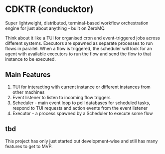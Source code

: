 # CDKTR (conducktor)

Super lightweight, distributed, terminal-based workflow orchestration engine for just about anything - built on ZeroMQ.

Think about it like a TUI for organised cron and event-triggered jobs across different systems.
Executors are spawned as separate processes to run flows in parallel. When a flow is triggered, the scheduler will look for an agent with available executors to run the flow and send the flow to that instance to be executed.

## Main Features

1. TUI for interacting with current instance or different instances from other machines
1. Event listener to listen to incoming flow triggers
1. Scheduler - main event loop to poll databases for scheduled tasks, respond to TUI requests and action events from the event listener
1. Executor - a process spawned by a Scheduler to execute some flow


## tbd

This project has only just started out development-wise and still has many features to get to MVP.
